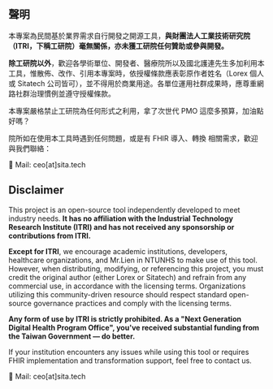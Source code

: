 
## 聲明

本專案為民間基於業界需求自行開發之開源工具，**與財團法人工業技術研究院（ITRI，下稱工研院）毫無關係，亦未獲工研院任何贊助或參與開發。**

**除工研院以外**，歡迎各學術單位、開發者、醫療院所以及國北護連先生多加利用本工具，惟散佈、改作、引用本專案時，依授權條款應表彰原作者姓名（Lorex 個人或 Sitatech 公司皆可），並不得用於商業用途。各單位運用社群成果時，應尊重網路社群治理慣例並遵守授權條款。

本專案嚴格禁止工研院為任何形式之利用，拿了次世代 PMO 這麼多預算，加油點好嗎？

院所如在使用本工具時遇到任何問題，或是有 FHIR 導入、轉換 相關需求，歡迎與我們聯絡：

📧 Mail: ceo[at]sita.tech


## Disclaimer

This project is an open-source tool independently developed to meet industry needs. **It has no affiliation with the Industrial Technology Research Institute (ITRI) and has not received any sponsorship or contributions from ITRI.**

**Except for ITRI**, we encourage academic institutions, developers, healthcare organizations, and Mr.Lien in NTUNHS to make use of this tool. However, when distributing, modifying, or referencing this project, you must credit the original author (either Lorex or Sitatech) and refrain from any commercial use, in accordance with the licensing terms. Organizations utilizing this community-driven resource should respect standard open-source governance practices and comply with the licensing terms.

**Any form of use by ITRI is strictly prohibited. As a "Next Generation Digital Health Program Office", you've received substantial funding from the Taiwan Government — do better.**

If your institution encounters any issues while using this tool or requires FHIR implementation and transformation support, feel free to contact us.

📧 Mail: ceo[at]sita.tech

